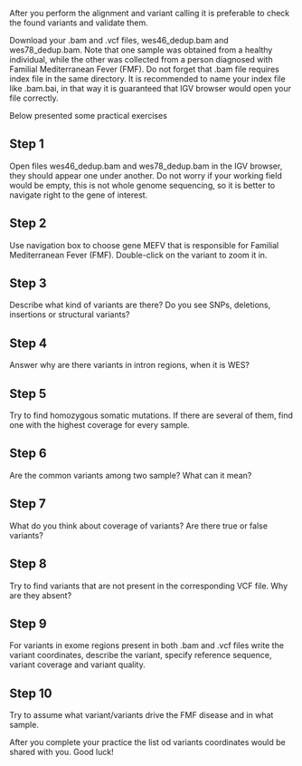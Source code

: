 After you perform the alignment and variant calling it is preferable to check the found variants and validate them.

Download your  .bam and .vcf files, wes46_dedup.bam and wes78_dedup.bam.  Note that one sample was obtained from a healthy individual, while the other was collected from a person diagnosed with Familial Mediterranean Fever (FMF).  Do not forget that .bam file requires index file in the same directory. It is recommended to name your index file like .bam.bai, in that way it is guaranteed that IGV browser would open your file correctly.    

Below presented some practical exercises

## Step 1
Open files wes46_dedup.bam and wes78_dedup.bam in the IGV browser, they should appear one under another. Do not worry if your working field would be empty, this is not whole genome sequencing, so it is better to navigate right to the gene of interest.

## Step 2
Use navigation box to choose gene MEFV that is responsible for Familial Mediterranean Fever (FMF). Double-click on the variant to zoom it in.

## Step 3
Describe what kind of variants are there? Do you see SNPs, deletions, insertions or structural variants?

## Step 4
Answer why are there variants in intron regions, when it is WES?

## Step 5
Try to find homozygous somatic mutations. If there are several of them, find one with the highest coverage for every sample.

## Step 6 
Are the common variants among two sample? What can it mean?

## Step 7
What do you think about coverage of variants? Are there true or false variants?

## Step 8
Try to find variants that are not present in the corresponding VCF file. Why are they absent?

## Step 9
For variants in exome regions present in both .bam and .vcf files write the variant coordinates, describe the variant, specify reference sequence, variant coverage and variant quality.

## Step 10
Try to assume what variant/variants drive the FMF disease and in what sample.

After you complete your practice the list od variants coordinates would be shared with you. Good luck!

